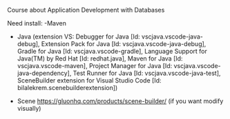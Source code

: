 Course about Application Development with Databases

Need install:
-Maven

- Java (extension VS: Debugger for Java [Id: vscjava.vscode-java-debug], Extension Pack for Java [Id: vscjava.vscode-java-debug], Gradle for Java [Id: vscjava.vscode-gradle], Language Support for Java(TM) by Red Hat [Id: redhat.java], Maven for Java [Id: vscjava.vscode-maven], Project Manager for Java [Id: vscjava.vscode-java-dependency], Test Runner for Java [Id: vscjava.vscode-java-test], SceneBuilder extension for Visual Studio Code [Id: bilalekrem.scenebuilderextension])

- Scene https://gluonhq.com/products/scene-builder/ (if you want modify visually)

